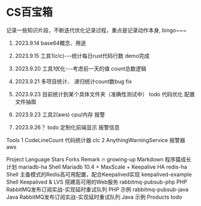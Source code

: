 # CS百宝箱
记录一些知识片段，不断迭代优化记录过程，重点是记录动作本身, bingo~~~


1.   2023.9.14
     base64概念、用途
2.   2023.9.15
      工具1(clc)---统计每日rust代码行数  demo完成
3.   2023.9.20
     工具1优化---考虑前一天的值 count总数逻辑
4.   2023.9.21
     多项目统计、 递归统计count数bug fix
5.   2023.9.23
       目前统计到某个具体文件夹（准确性测试中）
      todo  代码优化 配置文件抽取

6.   2023.9.23
      工具2(aws)   cpu/内存 报警
     
7.   2023.9.26？
        todo 定制化前端显示  报警信息


Tools
     1 CodeLineCount 代码统计器 clc
     2 AnythingWarningService 报警器 aws

Project	Language	Stars	Forks	Remark
🔥 growing-up	Markdown			程序猿成长计划
mariadb-ha	Shell			Mariadb 10.4 + MaxScale + Keepalive HA
redis-ha	Shell			主备模式的Redis高可用配置，配合Keepalived实现
keepalived-example	Shell			Keepalived & LVS 搭建高可用的Web服务
rabbitmq-pubsub-php	PHP			RabbitMQ发布订阅实战-实现延时重试队列 PHP 示例
rabbitmq-pubsub-java	Java			RabbitMQ发布订阅实战-实现延时重试队列 Java 示例
Products
    todo
